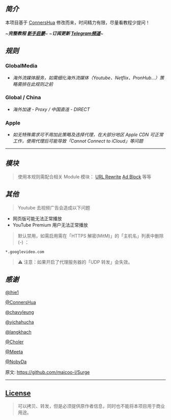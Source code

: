 ## *简介*
本项目基于 [ConnersHua](https://github.com/ConnersHua) 修改而来，时间精力有限，尽量看教程少提问！

~***完整教程 [新手启蒙](https://diaosi.one/2020/surge-basic-tutorial)***~
~***订阅更新 [Telegram频道](https://t.me/who_channel)***~

## *规则*
   
### GlobalMedia
   - *海外流媒体服务，如需细化海外流媒体（Youtube、Netflix、PronHub...）策略需排在此规则之前*
   
### Global / China
   - *海外加速 - Proxy / 中国直连 - DIRECT*
   
### Apple
   - *如无特殊需求可不用加此策略及选择代理，在大部分地区 Apple CDN 可正常工作，使用代理后可能导致「Cannot Connect to iCloud」等问题*
  
_________________

## *模块*

> 使用本规则需配合相关 Module 模块： [URL Rewrite](https://github.com/maicoo-l/Surge/blob/master/Module/Rewrite.sgmodule)  [Ad Block](https://github.com/maicoo-l/Surge/blob/master/Module/Ad%20Block.sgmodule) 等等

## *其他*

> Youtube 去视频广告会造成以下问题
   - 网页版可能无法正常播放
   - YouTube Premium 用户无法正常播放

> 默认禁用，如需启用需在「HTTPS 解密(MitM)」的「主机名」列表中删除 (-) ：

```properties
*.googlevideo.com
```

> ⚠️ 注意：如果开启了代理服务器的「UDP 转发」会失效。


## *感谢*


 [@lhie1](https://github.com/lhie1)

 [@ConnersHua](https://github.com/ConnersHua)

 [@chavyleung](https://github.com/chavyleung)

 [@yichahucha](https://github.com/yichahucha)

 [@langkhach](https://github.com/langkhach270389)

 [@Choler](https://github.com/Choler)

 [@Meeta](https://github.com/MeetaGit)

 [@NobyDa](https://github.com/NobyDa)


原文: https://github.com/maicoo-l/Surge

_________________

## [License](https://github.com/maicoo-l/Surge/blob/master/LICENSE)
> 可以拷贝、转发，但是必须提供原作者信息，同时也不能将本项目用于商业用途。
